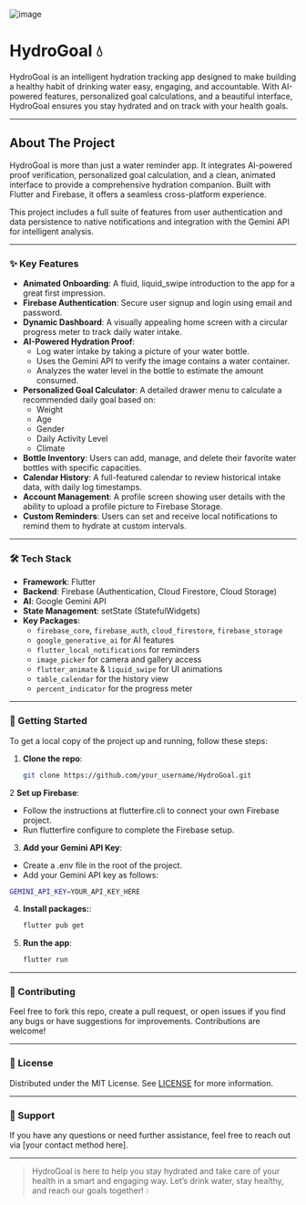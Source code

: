 ![image](https://github.com/user-attachments/assets/e3856de1-5b29-4f83-a945-d6ddf5514eec)
# HydroGoal 💧

HydroGoal is an intelligent hydration tracking app designed to make building a healthy habit of drinking water easy, engaging, and accountable. With AI-powered features, personalized goal calculations, and a beautiful interface, HydroGoal ensures you stay hydrated and on track with your health goals.

---

## About The Project

HydroGoal is more than just a water reminder app. It integrates AI-powered proof verification, personalized goal calculation, and a clean, animated interface to provide a comprehensive hydration companion. Built with Flutter and Firebase, it offers a seamless cross-platform experience.

This project includes a full suite of features from user authentication and data persistence to native notifications and integration with the Gemini API for intelligent analysis.

---

### ✨ Key Features

- **Animated Onboarding**: A fluid, liquid_swipe introduction to the app for a great first impression.
- **Firebase Authentication**: Secure user signup and login using email and password.
- **Dynamic Dashboard**: A visually appealing home screen with a circular progress meter to track daily water intake.
- **AI-Powered Hydration Proof**:
  - Log water intake by taking a picture of your water bottle.
  - Uses the Gemini API to verify the image contains a water container.
  - Analyzes the water level in the bottle to estimate the amount consumed.
- **Personalized Goal Calculator**: A detailed drawer menu to calculate a recommended daily goal based on:
  - Weight
  - Age
  - Gender
  - Daily Activity Level
  - Climate
- **Bottle Inventory**: Users can add, manage, and delete their favorite water bottles with specific capacities.
- **Calendar History**: A full-featured calendar to review historical intake data, with daily log timestamps.
- **Account Management**: A profile screen showing user details with the ability to upload a profile picture to Firebase Storage.
- **Custom Reminders**: Users can set and receive local notifications to remind them to hydrate at custom intervals.

---

### 🛠️ Tech Stack

- **Framework**: Flutter
- **Backend**: Firebase (Authentication, Cloud Firestore, Cloud Storage)
- **AI**: Google Gemini API
- **State Management**: setState (StatefulWidgets)
- **Key Packages**:
  - `firebase_core`, `firebase_auth`, `cloud_firestore`, `firebase_storage`
  - `google_generative_ai` for AI features
  - `flutter_local_notifications` for reminders
  - `image_picker` for camera and gallery access
  - `flutter_animate` & `liquid_swipe` for UI animations
  - `table_calendar` for the history view
  - `percent_indicator` for the progress meter

---

### 🚀 Getting Started

To get a local copy of the project up and running, follow these steps:

1. **Clone the repo**:

   ```bash
   git clone https://github.com/your_username/HydroGoal.git
   ```

2 **Set up Firebase**:
  - Follow the instructions at flutterfire.cli to connect your own Firebase project.
  - Run flutterfire configure to complete the Firebase setup.

3. **Add your Gemini API Key**:
  - Create a .env file in the root of the project.
  - Add your Gemini API key as follows:
    
   ```bash
   GEMINI_API_KEY=YOUR_API_KEY_HERE
   ```

4. **Install packages:**:

   ```bash
   flutter pub get
   ```

5. **Run the app**:

   ```bash
   flutter run
   ```

---

### 🤝 Contributing

Feel free to fork this repo, create a pull request, or open issues if you find any bugs or have suggestions for improvements. Contributions are welcome!

---

### 📄 License

Distributed under the MIT License. See [LICENSE](LICENSE) for more information.

---

### 👥 Support

If you have any questions or need further assistance, feel free to reach out via [your contact method here].

---

> HydroGoal is here to help you stay hydrated and take care of your health in a smart and engaging way. Let’s drink water, stay healthy, and reach our goals together! 💧

